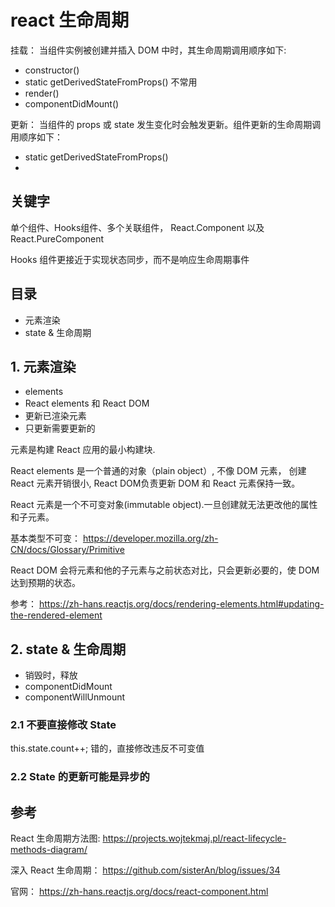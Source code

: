 # react 生命周期

挂载：
当组件实例被创建并插入 DOM 中时，其生命周期调用顺序如下:
- constructor()
- static getDerivedStateFromProps() 不常用
- render()
- componentDidMount()


更新：
当组件的 props 或 state 发生变化时会触发更新。组件更新的生命周期调用顺序如下：
- static getDerivedStateFromProps()
- 


## 关键字
单个组件、Hooks组件、多个关联组件， React.Component 以及 React.PureComponent

Hooks 组件更接近于实现状态同步，而不是响应生命周期事件

## 目录
- 元素渲染
- state & 生命周期

## 1. 元素渲染
- elements
- React elements 和 React DOM
- 更新已渲染元素
- 只更新需要更新的

元素是构建 React 应用的最小构建块.

React elements 是一个普通的对象（plain object）, 不像 DOM 元素， 创建 React 元素开销很小, React DOM负责更新 DOM 和 React 元素保持一致。

React 元素是一个不可变对象(immutable object).一旦创建就无法更改他的属性和子元素。

基本类型不可变： https://developer.mozilla.org/zh-CN/docs/Glossary/Primitive

React DOM 会将元素和他的子元素与之前状态对比，只会更新必要的，使 DOM 达到预期的状态。

参考： https://zh-hans.reactjs.org/docs/rendering-elements.html#updating-the-rendered-element

## 2. state & 生命周期
- 销毁时，释放
- componentDidMount
- componentWillUnmount

### 2.1 不要直接修改 State
this.state.count++; 错的，直接修改违反不可变值

### 2.2 State 的更新可能是异步的


## 参考
React 生命周期方法图: https://projects.wojtekmaj.pl/react-lifecycle-methods-diagram/


深入 React 生命周期：
https://github.com/sisterAn/blog/issues/34

官网：
https://zh-hans.reactjs.org/docs/react-component.html